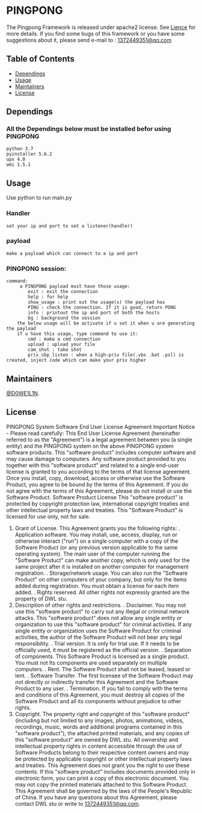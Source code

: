 # PINGPONG

The Pingpong Framework is released under apache2 license. See [Lience](https://github.com/DWL-stu/PINGPONG/edit/main/README.md) for more details.
If you find some bugs of this framework or you have some suggestions about it, please send e-mail to : 1372449351@qq.com

## Table of Contents

- [Dependings](#Dependings)
- [Usage](#usage)
- [Maintainers](#maintainers)
- [License](#license)


## Dependings
  ### All the Dependings below must be installed befor using PINGPONG
    python 3.7
    pyinstaller 5.6.2
    upx 4.0
    wmi 1.5.1

## Usage

Use python to run main.py
  ### Handler
    set your ip and port to set a listener(handler)
  ### payload
    make a payload which can connect to a ip and port
  ### PINGPONG session:
    command:
         a PINGPONG payload must have those usage:
            exit : exit the connection
            help : for help
            show_usage : print out the usage(s) the payload has
            PING : check the connection. If it is good, return PONG
            info : printout the ip and port of both the hosts
            bg : background the session
        the below usage will be activate if u set it when u are generating the payload
        if u have this usage, type command to use it:
            cmd : make a cmd connection
            upload : upload your file
            cam_shot : take shot
            priv_vbp_listen : when a high-priv file(.vbs .bat .psl) is created, inject code which can make your priv higher   
        

## Maintainers

[@D0WE1L1N](https://github.com/Duweilin).


## License
PINGPONG System Software End User License Agreement
Important Notice - Please read carefully: This End User License Agreement (hereinafter referred to as the "Agreement") is a legal agreement between you (a single entity) and the PINGPONG system on the above PINGPONG system software products.
This "software product" includes computer software and may cause damage to computers. Any software product provided to you together with this "software product" and related to a single end-user license is granted to you according to the terms of that license agreement. Once you install, copy, download, access or otherwise use the Software Product, you agree to be bound by the terms of this Agreement. If you do not agree with the terms of this Agreement, please do not install or use the Software Product.
Software Product License
This "software product" is protected by copyright protection law, international copyright treaties and other intellectual property laws and treaties. This "Software Product" is licensed for use only, not for sale.
1. Grant of License. This Agreement grants you the following rights:
. Application software. You may install, use, access, display, run or otherwise interact ("run") on a single computer with a copy of the Software Product (or any previous version applicable to the same operating system). The main user of the computer running the "Software Product" can make another copy, which is only used for the same project after it is installed on another computer for management registration.
. Storage/network usage. You can also run the "Software Product" on other computers of your company, but only for the items added during registration. You must obtain a license for each item added.
. Rights reserved. All other rights not expressly granted are the property of DWL stu.
2. Description of other rights and restrictions.
. Disclaimer. You may not use this "software product" to carry out any illegal or criminal network attacks. This "software product" does not allow any single entity or organization to use this "software product" for criminal activities. If any single entity or organization uses the Software Product for criminal activities, the author of the Software Product will not bear any legal responsibility.
. Trial version. It is only for trial use. If it needs to be officially used, it must be registered as the official version.
. Separation of components. This Software Product is licensed as a single product. You must not
Its components are used separately on multiple computers.
. Rent. The Software Product shall not be leased, leased or lent.
. Software Transfer. The first licensee of the Software Product may not directly or indirectly transfer this Agreement and the Software Product to any user.
. Termination. If you fail to comply with the terms and conditions of this Agreement, you must destroy all copies of the Software Product and all its components without prejudice to other rights.
3. Copyright. The property right and copyright of this "software product" (including but not limited to any images, photos, animations, videos, recordings, music, words and additional programs contained in this "software product"), the attached printed materials, and any copies of this "software product" are owned by DWL stu. All ownership and intellectual property rights in content accessible through the use of Software Products belong to their respective content owners and may be protected by applicable copyright or other intellectual property laws and treaties.
This Agreement does not grant you the right to use these contents. If this "software product" includes documents provided only in electronic form, you can print a copy of this electronic document. You may not copy the printed materials attached to this Software Product.
This Agreement shall be governed by the laws of the People's Republic of China.
If you have any questions about this Agreement, please contact DWL stu or write to 1372449351@qq.com.
